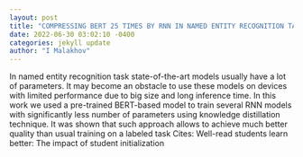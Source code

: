 ```yaml
--- 
layout: post 
title: "COMPRESSING BERT 25 TIMES BY RNN IN NAMED ENTITY RECOGNITION TASK" 
date: 2022-06-30 03:02:10 -0400 
categories: jekyll update 
author: "I Malakhov" 
--- 
```

In named entity recognition task state-of-the-art models usually have a lot of parameters. It may become an obstacle to use these models on devices with limited performance due to big size and long inference time. In this work we used a pre-trained BERT-based model to train several RNN models with significantly less number of parameters using knowledge distillation technique. It was shown that such approach allows to achieve much better quality than usual training on a labeled task Cites: Well-read students learn better: The impact of student initialization